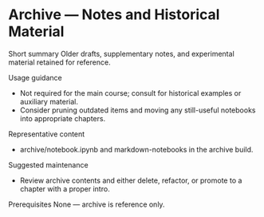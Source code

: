 # Archive — Notes and Historical Material

Short summary
Older drafts, supplementary notes, and experimental material retained for reference.

Usage guidance
- Not required for the main course; consult for historical examples or auxiliary material.
- Consider pruning outdated items and moving any still-useful notebooks into appropriate chapters.

Representative content
- archive/notebook.ipynb and markdown-notebooks in the archive build.

Suggested maintenance
- Review archive contents and either delete, refactor, or promote to a chapter with a proper intro.

Prerequisites
None — archive is reference only.